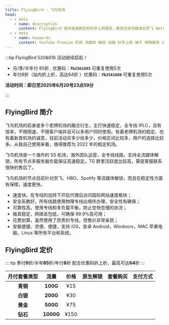 ```yaml
---
title: FlyingBird - 飞鸟机场
head:
  - - meta
    - name: description
      content: FlyingBird 提供高速稳定的科学上网服务，解锁全球流媒体如奈飞 Netflix、HBO Max、YouTube、Spotify等，支持多设备同时连接，使用全专线线路，确保高安全性和可靠性。
  - - meta
    - name: keywords
      content: YouTube Premium 机场 流媒体 解锁 线路 科学上网 梯子 特殊服务 出国服务 奈飞 Netflix 迪士尼 YouTube 油管 hulu FlyingBird 青云梯 HBO Max Spotify 奈飞小铺 银河录像局 飞兔云
---
```


:::tip FlyingBird 520&618 活动继续启航！

- 月/季/半年付 85折 , 优惠码：**`fb2561885`** 可重复使用5次
- 年付8折（站内折上折，高达64折 ）优惠码：**`fb2561880`** 可重复使用5次

**活动时间：即日至2025年6月20号23点59分**

:::
<Links :items="[
{ name: 'FlyingBird 520&618 活动继续启航！', image:'https://i.theojs.cn/logo/flyingbird.webp', desc:'活动时间：即日至2025年6月20号23点59分',link: 'https://itheo.top/flyingbird',alt:'FlyingBird logo' },
]" />

## FlyingBird 简介 <Pill name="FlyingBird官网" link="https://itheo.top/flyingbird" image="https://i.theojs.cn/logo/flyingbird.webp" alt="FlyingBird logo" />

飞鸟机场的前身是多个老牌机场的融合衍生，主打快速稳定，全专线 IPLC，没有倍率，不限网速，不限客户端并且可以多用户同时使用。有着老牌机场的稳定、也有着新晋机场的诚意，目前活动买多少给多少，价格区间比较多，用户的选择比较多。从我自己使用来看，值得推荐为 2022 年的稳定机场。

飞鸟机场是一个海外的 SS 机场，海外团队运营，全专线线路，支持全流媒体解锁，所有节点多服务器负载保证高速稳定。TG 群里活跃度比较高，算是客服联系很快的售后了。

飞鸟机场的节点目前针对奈飞、HBO、Spotify 等流媒体解锁，而且在稳定性方面有保障，速度更快。

- 速度快，在专线的加持下开启代理后访问国际网站速度极快；
- 安全系数好，所有线路使用物理专线出境传办理，安全性有确保；
- 可靠性高，使用专线和多负载平衡，防止忽快忽慢的状况；
- 极其稳定，网络丢包低，可确保 99.9%高可用；
- 花费划算，虽然使用了昂贵的专线，但售价非常亲民；
- 安裝便捷、灵便、便捷，支持 iOS，安卓 Android，Windoors，MAC 苹果电脑，Linux 等所有平台和系统。

## FlyingBird 定价

::: tip
季付**9**折/半年**85**折/年付**8**折 配合优惠码折上折，最高可达**64**折
:::

| 月付套餐类型 |   流量    | 价格 |                                              原生解锁                                               |                         套餐购买                          |                                                                                           支付方式                                                                                            |
| :----------: | :-------: | :--: | :-------------------------------------------------------------------------------------------------: | :-------------------------------------------------------: | :-------------------------------------------------------------------------------------------------------------------------------------------------------------------------------------------: |
|   **青铜**   | **100G**  | ¥15  | <iconify-icon icon="fa:check-square" style="color: var(--vp-c-green-1)" alt="check"></iconify-icon> | [<Badge text="立即购买" />](https://itheo.top/flyingbird) | <iconify-icon icon="simple-icons:alipay" width="24" height="24" style="color: #1677FF"></iconify-icon> <iconify-icon icon="cryptocurrency-color:usdt" width="24" height="24" ></iconify-icon> |
|   **白银**   | **200G**  | ¥30  | <iconify-icon icon="fa:check-square" style="color: var(--vp-c-green-1)" alt="check"></iconify-icon> | [<Badge text="立即购买" />](https://itheo.top/flyingbird) | <iconify-icon icon="simple-icons:alipay" width="24" height="24" style="color: #1677FF"></iconify-icon> <iconify-icon icon="cryptocurrency-color:usdt" width="24" height="24" ></iconify-icon> |
|   **黄金**   | **500G**  | ¥75  | <iconify-icon icon="fa:check-square" style="color: var(--vp-c-green-1)" alt="check"></iconify-icon> | [<Badge text="立即购买" />](https://itheo.top/flyingbird) | <iconify-icon icon="simple-icons:alipay" width="24" height="24" style="color: #1677FF"></iconify-icon> <iconify-icon icon="cryptocurrency-color:usdt" width="24" height="24" ></iconify-icon> |
|   **钻石**   | **1000G** | ¥150 | <iconify-icon icon="fa:check-square" style="color: var(--vp-c-green-1)" alt="check"></iconify-icon> | [<Badge text="立即购买" />](https://itheo.top/flyingbird) | <iconify-icon icon="simple-icons:alipay" width="24" height="24" style="color: #1677FF"></iconify-icon> <iconify-icon icon="cryptocurrency-color:usdt" width="24" height="24" ></iconify-icon> |
